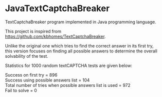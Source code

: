 # JavaTextCaptchaBreaker
TextCaptchaBreaker program implemented in Java programming language.

This project is inspired from https://github.com/kbhomes/TextCaptchaBreaker.

Unlike the original one which tries to find the correct answer in its first try, this version focuses on finding all possible answers to determine the overall solvability of the test. 

Statistics for 1000 random textCAPTCHA tests are given below:

Success on first try = 896 <br/>
Success using possible answers list = 104 <br/>
Total number of tries when possible answers list is used = 972 <br/>
Fail to solve = 0
